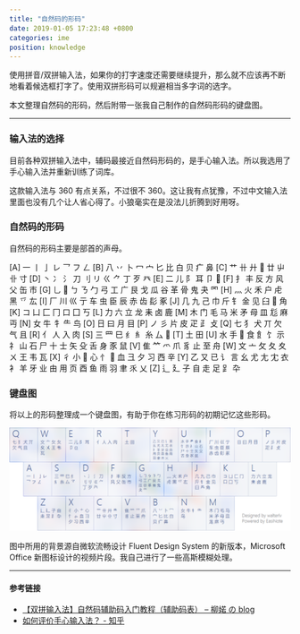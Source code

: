 ```yaml
---
title: "自然码的形码"
date: 2019-01-05 17:23:48 +0800
categories: ime
position: knowledge
---
```


使用拼音/双拼输入法，如果你的打字速度还需要继续提升，那么就不应该再不断地看着候选框打字了。使用双拼形码可以规避相当多字词的选字。

本文整理自然码的形码，然后附带一张我自己制作的自然码形码的键盘图。

---

<div id="tov"></div>

### 输入法的选择

目前各种双拼输入法中，辅码最接近自然码形码的，是手心输入法。所以我选用了手心输入法并重新训练了词库。

这款输入法与 360 有点关系，不过很不 360。这让我有点犹豫，不过中文输入法里面也没有几个让人省心得了。小狼毫实在是没法儿折腾到好用呀。

### 自然码的形码

自然码的形码主要是部首的声母。

[A] 一 丨 亅 レ 乛 フ ㄥ
[B] 八 丷 卜 冖 宀 匕 比 白 贝 疒 鼻
[C] 艹 卄 廾  廿 屮 卝 寸
[D] 丶 冫 氵 刀 刂 リ ㄍ ⺈ 丁 歹 癶
[E] 二 儿 阝 耳 卩 
[F] 扌 丰 反 方 风 父 缶 巿
[G] 乚  ㄅ ㄋ 勹 弓 工 广 艮 戈 瓜 谷 革 骨 鬼 夬 罓
[H] 灬 火 禾 户 虍 黑 乊 厷
[I] 厂 川 巛 亍 车 虫 臣 辰 赤 齿 髟 豖
[J] 几 九 己 巾 斤 钅 金 见 臼  角
[K] コ 凵 匚 冂 口 囗 丂
[L] 力 六 立 龙 耒 卤 鹿
[M] 木 门 毛 马 米 矛 母 皿 尨 麻 丏
[N] 女 牛 牜 ⺧ 鸟
[O] 日 曰 月 目
[P] ノ 彡 片 皮 疋 ⺪ 攴
[Q] 七 犭 犬 丌 欠 气 且
[R] 亻 人 入 肉
[S] 三 罒 巳 纟 糹 糸 厶 
[T] 土 田
[U] 水 手  食 飠 饣 示 礻 山 石 尸 十 士 矢 殳 舌 身 豕 鼠
[V] 隹 ⺮ 爫 爪 豸 止 至 舟
[W] 文 亠 攵 夂 夊 ㄨ 王 韦 瓦
[X] 彳 小  心 忄  血 彐 夕 习 西 辛
[Y] 乙 又 已 讠 言 幺 尤 尢 冘 衣 衤 羊 牙 业 由 用 页 酉 鱼 雨 羽 聿 乑 乂
[Z] 辶 廴 子 自 走 足 ⻊ 卆

### 键盘图

将以上的形码整理成一个键盘图，有助于你在练习形码的初期记忆这些形码。

![自然码形码的键盘图](/static/posts/2019-01-05-17-15-12.png)

图中所用的背景源自微软流畅设计 Fluent Design System 的新版本，Microsoft Office 新图标设计的视频片段。我自己进行了一些高斯模糊处理。

---

#### 参考链接

- [【双拼输入法】自然码辅助码入门教程（辅助码表） – 柳婼 の blog](https://www.liuchuo.net/archives/2847)
- [如何评价手心输入法？ - 知乎](https://www.zhihu.com/question/24722335)
